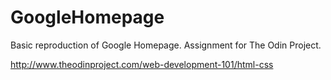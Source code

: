 # GoogleHomepage
Basic reproduction of Google Homepage. Assignment for The Odin Project.

http://www.theodinproject.com/web-development-101/html-css

